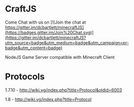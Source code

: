 # CraftJS

Come Chat with us on [![Join the chat at https://gitter.im/dcbartlett/minecraftJS](https://badges.gitter.im/Join%20Chat.svg)](https://gitter.im/dcbartlett/minecraftJS?utm_source=badge&utm_medium=badge&utm_campaign=pr-badge&utm_content=badge)

NodeJS Game Server compatible with Minecraft Client


# Protocols

1.7.10 - http://wiki.vg/index.php?title=Protocol&oldid=6003

1.8 - http://wiki.vg/index.php?title=Protocol
